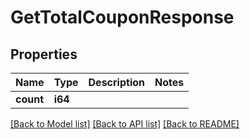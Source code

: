 # GetTotalCouponResponse

## Properties

Name | Type | Description | Notes
------------ | ------------- | ------------- | -------------
**count** | **i64** |  | 

[[Back to Model list]](../README.md#documentation-for-models) [[Back to API list]](../README.md#documentation-for-api-endpoints) [[Back to README]](../README.md)


